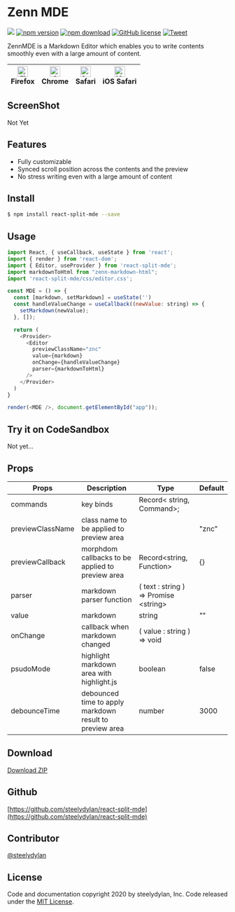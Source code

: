 # Zenn MDE 

![](https://github.com/steelydylan/react-split-mde/workflows/Node%20CI/badge.svg)
[![npm version](https://badge.fury.io/js/react-split-mde.svg)](https://badge.fury.io/js/react-split-mde)
[![npm download](http://img.shields.io/npm/dm/react-split-mde.svg)](https://www.npmjs.com/package/react-split-mde)
[![GitHub license](https://img.shields.io/badge/license-MIT-brightgreen.svg)](https://raw.githubusercontent.com/steelydylan/react-split-mde/master/LICENSE)
[![Tweet](https://img.shields.io/twitter/url/http/shields.io.svg?style=social)](https://twitter.com/intent/tweet?text=Awesome%20Markdown%20Editor%20JavaScript%20%Editor&url=https://github.com/steelydylan/react-split-mde&via=zenn_dev&hashtags=zenn)


ZennMDE is a Markdown Editor which enables you to write contents smoothly even with a large amount of content.

| [<img src="https://raw.githubusercontent.com/alrra/browser-logos/master/src/firefox/firefox_48x48.png" alt="Firefox" width="24px" height="24px" />](http://godban.github.io/browsers-support-badges/)</br>Firefox | [<img src="https://raw.githubusercontent.com/alrra/browser-logos/master/src/chrome/chrome_48x48.png" alt="Chrome" width="24px" height="24px" />](http://godban.github.io/browsers-support-badges/)</br>Chrome | [<img src="https://raw.githubusercontent.com/alrra/browser-logos/master/src/safari/safari_48x48.png" alt="Safari" width="24px" height="24px" />](http://godban.github.io/browsers-support-badges/)</br>Safari | [<img src="https://raw.githubusercontent.com/alrra/browser-logos/master/src/safari-ios/safari-ios_48x48.png" alt="iOS Safari" width="24px" height="24px" />](http://godban.github.io/browsers-support-badges/)</br>iOS Safari | 
| --------- | --------- | --------- | --------- | 

## ScreenShot

Not Yet

## Features

*   Fully customizable
*   Synced scroll position across the contents and the preview
*   No stress writing even with a large amount of content

## Install

```sh
$ npm install react-split-mde --save
```

## Usage

```js
import React, { useCallback, useState } from 'react';
import { render } from 'react-dom';
import { Editor, useProvider } from 'react-split-mde';
import markdownToHtml from "zenn-markdown-html";
import 'react-split-mde/css/editor.css';

const MDE = () => {
  const [markdown, setMarkdown] = useState('')
  const handleValueChange = useCallback((newValue: string) => {
    setMarkdown(newValue);
  }, []);

  return (
    <Provider>
      <Editor
        previewClassName="znc"
        value={markdown}
        onChange={handleValueChange}
        parser={markdownToHtml}
      />
    </Provider>
  )
}

render(<MDE />, document.getElementById("app"));
```

## Try it on CodeSandbox

Not yet...

## Props

| Props            | Description                                             | Type                                        | Default |
|------------------|---------------------------------------------------------|---------------------------------------------|---------|
| commands         | key binds                                               | Record&lt; string,  Command&gt;;               |         |
| previewClassName | class name to be applied to preview area                |                                             | "znc"   |
| previewCallback  | morphdom callbacks to be applied to preview area        | Record&lt;string, Function&gt;                    | {}      |
| parser           | markdown parser function                                | ( text :  string )  =&gt;   Promise &lt;string&gt; |         |
| value            | markdown                                                | string                                      | ""      |
| onChange         | callback when markdown changed                          | ( value :  string )  =&gt;   void              |         |
| psudoMode        | highlight markdown area with highlight.js               | boolean                                     | false   |
| debounceTime     | debounced time to apply markdown result to preview area | number                                      | 3000    |

## Download
[Download ZIP](https://github.com/steelydylan/react-split-mde/archive/master.zip)

## Github
[https://github.com/steelydylan/react-split-mde](https://github.com/steelydylan/react-split-mde)

## Contributor
[@steelydylan](https://github.com/steelydylan)

## License
Code and documentation copyright 2020 by steelydylan, Inc. Code released under the [MIT License](https://github.com/steelydylan/react-split-mde/blob/master/LICENSE).